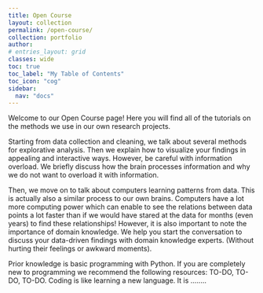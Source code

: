 ```yaml
---
title: Open Course
layout: collection
permalink: /open-course/
collection: portfolio
author: 
# entries_layout: grid
classes: wide
toc: true
toc_label: "My Table of Contents"
toc_icon: "cog"
sidebar:
  nav: "docs"
---
```

Welcome to our Open Course page!
Here you will find all of the tutorials on the methods we use in our own research projects.

Starting from data collection and cleaning, we talk about several methods for explorative analysis. Then we explain how to visualize your findings in appealing and interactive ways. However, be careful with information overload. We briefly discuss how the brain processes information and why we do not want to overload it with information. 

Then, we move on to talk about computers learning patterns from data. This is actually also a similar process to our own brains. Computers have a lot more computing power which can enable to see the relations between data points a lot faster than if we would have stared at the data for months (even years) to find these relationships! However, it is also important to note the importance of domain knowledge. We help you start the conversation to discuss your data-driven findings with domain knowledge experts. (Without hurting their feelings or awkward moments).

Prior knowledge is basic programming with Python. If you are completely new to programming we recommend the following resources: TO-DO, TO-DO, TO-DO. Coding is like learning a new language. It is ........
